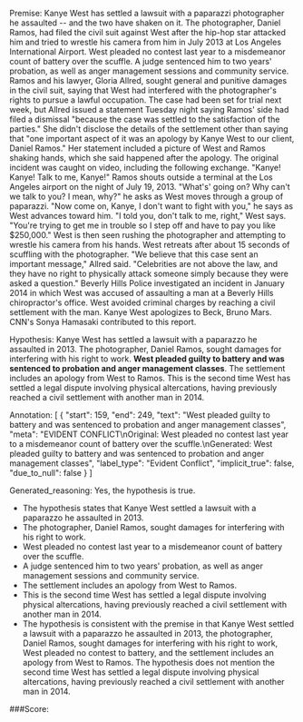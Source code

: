 
Premise:
Kanye West has settled a lawsuit with a paparazzi photographer he assaulted -- and the two have shaken on it. The photographer, Daniel Ramos, had filed the civil suit against West  after the hip-hop star attacked him and tried to wrestle his camera from him in July 2013 at Los Angeles International Airport. West pleaded no contest last year to a misdemeanor count of battery over the scuffle. A judge sentenced him to two years' probation, as well as anger management sessions and community service. Ramos and his lawyer, Gloria Allred, sought general and punitive damages in the civil suit, saying that West had interfered with the photographer's rights to pursue a lawful occupation. The case had been set for trial next week, but Allred issued a statement Tuesday night saying Ramos' side had filed a dismissal "because the case was settled to the satisfaction of the parties." She didn't disclose the details of the settlement other than saying that "one important aspect of it was an apology by Kanye West to our client, Daniel Ramos." Her statement included a picture of West and Ramos shaking hands, which she said happened after the apology. The original incident was caught on video, including the following exchange. "Kanye! Kanye! Talk to me, Kanye!" Ramos shouts outside a terminal at the Los Angeles airport on the night of July 19, 2013. "What's' going on? Why can't we talk to you?  I mean, why?" he asks as West moves through a group of paparazzi. "Now come on, Kanye, I don't want to fight with you," he says as West advances toward him. "I told you, don't talk to me, right," West says. "You're trying to get me in trouble so I step off and have to pay you like $250,000." West is then seen rushing the photographer and attempting to wrestle his camera from his hands. West retreats after about 15 seconds of scuffling with the photographer. "We believe that this case sent an important message," Allred said. "Celebrities are not above the law, and they have no right to physically attack someone simply because they were asked a question." Beverly Hills Police investigated an incident in January 2014 in which West was accused of assaulting a man at a Beverly Hills chiropractor's office. West avoided criminal charges by reaching a civil settlement with the man. Kanye West apologizes to Beck, Bruno Mars. CNN's Sonya Hamasaki contributed to this report.


Hypothesis:
Kanye West has settled a lawsuit with a paparazzo he assaulted in 2013. The photographer, Daniel Ramos, sought damages for interfering with his right to work. **West pleaded guilty to battery and was sentenced to probation and anger management classes**. The settlement includes an apology from West to Ramos. This is the second time West has settled a legal dispute involving physical altercations, having previously reached a civil settlement with another man in 2014.

Annotation:
[
  {
    "start": 159,
    "end": 249,
    "text": "West pleaded guilty to battery and was sentenced to probation and anger management classes",
    "meta": "EVIDENT CONFLICT\nOriginal: West pleaded no contest last year to a misdemeanor count of battery over the scuffle.\nGenerated: West pleaded guilty to battery and was sentenced to probation and anger management classes",
    "label_type": "Evident Conflict",
    "implicit_true": false,
    "due_to_null": false
  }
]

Generated_reasoning:
Yes, the hypothesis is true. 
- The hypothesis states that Kanye West settled a lawsuit with a paparazzo he assaulted in 2013. 
- The photographer, Daniel Ramos, sought damages for interfering with his right to work. 
- West pleaded no contest last year to a misdemeanor count of battery over the scuffle. 
- A judge sentenced him to two years' probation, as well as anger management sessions and community service. 
- The settlement includes an apology from West to Ramos. 
- This is the second time West has settled a legal dispute involving physical altercations, having previously reached a civil settlement with another man in 2014. 
- The hypothesis is consistent with the premise in that Kanye West settled a lawsuit with a paparazzo he assaulted in 2013, the photographer, Daniel Ramos, sought damages for interfering with his right to work, West pleaded no contest to battery, and the settlement includes an apology from West to Ramos. The hypothesis does not mention the second time West has settled a legal dispute involving physical altercations, having previously reached a civil settlement with another man in 2014.

###Score:

